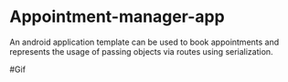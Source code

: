 # Appointment-manager-app
An android application template can be used to book appointments and represents the usage of passing objects via routes using serialization.

#Gif
